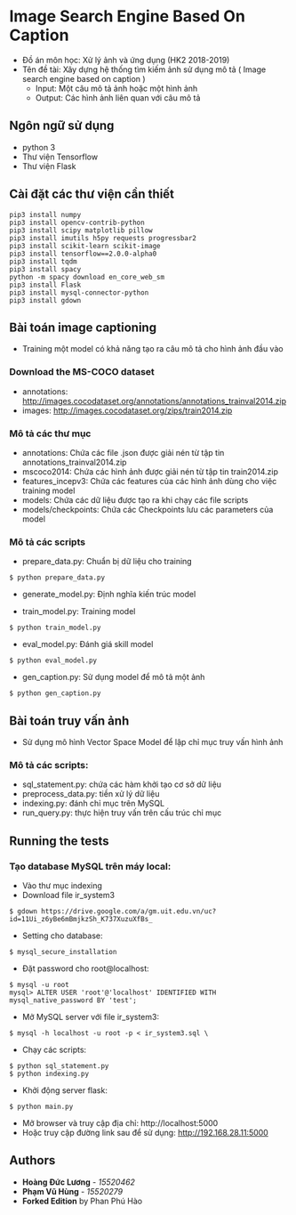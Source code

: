 # Image Search Engine Based On Caption
- Đồ án môn học: Xử lý ảnh và ứng dụng (HK2 2018-2019)
- Tên đề tài: Xây dựng hệ thống tìm kiếm ảnh sử dụng mô tả ( Image search engine based on caption )
  + Input: Một câu mô tả ảnh hoặc một hình ảnh
  + Output: Các hình ảnh liên quan với câu mô tả
  
## Ngôn ngữ sử dụng
- python 3
- Thư viện Tensorflow
- Thư viện Flask

## Cài đặt các thư viện cần thiết
```
pip3 install numpy
pip3 install opencv-contrib-python
pip3 install scipy matplotlib pillow
pip3 install imutils h5py requests progressbar2
pip3 install scikit-learn scikit-image
pip3 install tensorflow==2.0.0-alpha0
pip3 install tqdm
pip3 install spacy
python -m spacy download en_core_web_sm
pip3 install Flask
pip3 install mysql-connector-python
pip3 install gdown
```

## Bài toán image captioning
- Training một model có khả năng tạo ra câu mô tả cho hình ảnh đầu vào

### Download the MS-COCO dataset
- annotations: http://images.cocodataset.org/annotations/annotations_trainval2014.zip 
- images: http://images.cocodataset.org/zips/train2014.zip

### Mô tả các thư mục
- annotations: Chứa các file .json được giải nén từ tập tin annotations_trainval2014.zip
- mscoco2014: Chứa các hình ảnh được giải nén từ tập tin train2014.zip
- features_incepv3: Chứa các features của các hình ảnh dùng cho việc training model
- models: Chứa các dữ liệu được tạo ra khi chạy các file scripts
- models/checkpoints: Chứa các Checkpoints lưu các parameters của model

### Mô tả các scripts
- prepare_data.py: Chuẩn bị dữ liệu cho training 
```
$ python prepare_data.py
```

- generate_model.py: Định nghĩa kiến trúc model

- train_model.py: Training model 
```
$ python train_model.py
```

- eval_model.py: Đánh giá skill model 
```
$ python eval_model.py
```

- gen_caption.py: Sử dụng model để mô tả một ảnh 
```
$ python gen_caption.py
```

## Bài toán truy vấn ảnh
- Sử dụng mô hình Vector Space Model để lập chỉ mục truy vấn hình ảnh
### Mô tả các scripts:
-	sql_statement.py: chứa các hàm khởi tạo cơ sở dữ liệu
-	preprocess_data.py: tiền xử lý dữ liệu
-	indexing.py: đánh chỉ mục trên MySQL
-	run_query.py: thực hiện truy vấn trên cấu trúc chỉ mục

## Running the tests
### Tạo database MySQL trên máy local:
- Vào thư mục indexing
- Download file ir_system3
``` 
$ gdown https://drive.google.com/a/gm.uit.edu.vn/uc?id=11Ui_z6yBe6mBmjkzSh_K737XuzuXfBs_
```
- Setting cho database:
```
$ mysql_secure_installation
```
- Đặt password cho root@localhost:
```
$ mysql -u root
mysql> ALTER USER 'root'@'localhost' IDENTIFIED WITH mysql_native_password BY 'test';
```
- Mở MySQL server với file ir_system3:
```
$ mysql -h localhost -u root -p < ir_system3.sql \
```
- Chạy các scripts:
```
$ python sql_statement.py
$ python indexing.py
```
- Khởi động server flask:
```
$ python main.py
```
- Mở browser và truy cập địa chỉ: http://localhost:5000
- Hoặc truy cập đường link sau để sử dụng: http://192.168.28.11:5000

## Authors

* **Hoàng Đức Lương** - *15520462*
* **Phạm Vũ Hùng** - *15520279*
* **Forked Edition** by Phan Phú Hào
